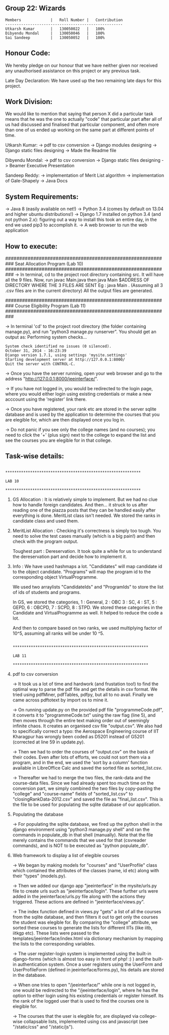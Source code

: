 Group 22: Wizards
--------------------------------------------------------------------------------------------------------------------------------------------------------

	Members				|	Roll Number	|	Contribution
	----------------------------------------------------
	Utkarsh Kumar		|	130050022	|	100%
	Dibyendu Mondal		|	130050046	|	100%
	Sai Sandeep			|	130050052	|	100%


Honour Code:
--------------------------------------------------------------------------------------------------------------------------------------------------------
We hereby pledge on our honour that we have neither given nor received any unauthorised assistance on this project or any previous task.

Late Day Declaration:
We have used up the two remaining late days for this project.



Work Division:
--------------------------------------------------------------------------------------------------------------------------------------------------------
We would like to mention that saying that person X did a particular task means that he was the one to actually "code" that particular part after all of us had discussed and finalised that particular component, and often more than one of us ended up working on the same part at different points of time.


Utkarsh Kumar:
-> pdf to csv conversion
-> Django modules designing
-> Django static files designing
-> Made the Readme file

Dibyendu Mondal:
-> pdf to csv conversion
-> Django static files designing
-> Beamer Executive Presentation

Sandeep Reddy:
-> implementation of Merit List algorithm
-> implementation of Gale-Shapely 
-> Java Docs


System Requirements:
--------------------------------------------------------------------------------------------------------------------------------------------------------

-> Java 8 (easily available on net!)
-> Python 3.4 (comes by default on 13.04 and higher ubuntu distributions!)
-> Django 1.7 installed on python 3.4 (and not python 2.x): figuring out a way to install this took an entire day, in the end we used pip3 to accomplish it.
-> A web browser to run the web application

How to execute:
--------------------------------------------------------------------------------------------------------------------------------------------------------

###########################################################
			Seat Allocation Program (Lab 10)
###########################################################
-> In terminal, cd to the project root directory containing src.
It will have all the 9 files.
Now, run javac Main.java 
then java Main $ADDRESS OF DIRECTORY WHERE THE 3 FILES ARE SENT
Eg : java Main . (Assuming all 3 .csv files are in the current directory)
All the output files are generated.

###########################################################
			Course Eligibility Program (Lab 11)
###########################################################

-> In terminal 'cd' to the project root directory (the folder containing manage.py), and run "python3 manage.py runserver".
  You should get an output as:
	Performing system checks...

	System check identified no issues (0 silenced).
	October 31, 2014 - 16:23:39
	Django version 1.7.1, using settings 'mysite.settings'
	Starting development server at http://127.0.0.1:8000/
	Quit the server with CONTROL-C.

-> Once you have the server running, open your web browser and go to the address "http://127.0.0.1:8000/jeeinterface/".

-> If you have not logged in, you would be redirected to the login page, where you would either login using existing credentials or make a new acccount using the 'register' link there.

-> Once you have registered, your rank etc are stored in the server sqlite database and is used by the application to determine the courses that you are elegible for, which are then displayed once you log in.

-> Do not panic if you see only the college names (and no courses); you need to click the '+' (plus sign) next to the college to expand the list and see the courses you are elegible for in that college.


Task-wise details:
--------------------------------------------------------------------------------------------------------------------------------------------------------

												************************************************************
																			LAB 10
												************************************************************


1. GS Allocation :
	It is relatively simple to implement.
	But we had no clue how to handle foreign candidates.
	And then... it struck to us after reading one of the piazza posts that they can be handled easily after everything is done.
	MeritList class isn't needed.
	We stored the ranks in candidate class and used them.
	
2. MeritList Allocation :
	Checking it's correctness is simply too tough. You need to solve the test cases manually (which is a big pain!) and then check with the program output.
	
	Toughest part :
		Dereservation. It took quite a while for us to understand the dereservation part and decide how to implement it.
	
3. Info : 
	We have used hashmaps a lot.
	"Candidates" will map candidate id to the object candidate.
	"Programs" will map the program id to the corresponding object VirtualProgramme.
	
	We used two arraylists "CandidateIds" and "ProgramIds" to store the list of ids of students and programs.
	
	In GS, we stored the categories,
	1 : General, 2 : OBC 3 : SC, 4 : ST, 5 : GEPD, 6 : OBCPD, 7 : SCPD, 8 : STPD.
	We stored these categories in the Candidate and VirtualProgramme as well. It helped to reduce the code a lot.
	
	And then to compare based on two ranks, we used multiplying factor of 10^5, assuming all ranks will be under 10 ^5.


												************************************************************
																			LAB 11 
												************************************************************


1. pdf to csv conversion

	-> It took us a lot of time and hardwork (and frustation too!) to find the optimal way to parse the pdf file and get the details in csv format. We tried using pdfMiner, pdfTables, pdfpy, but all to no avail. Finally we came across pdftotext by import os to mine it.

	-> On running update.py on the provided pdf file "programmeCode.pdf", it converts it to "programmeCode.txt" using the raw flag (line 5), and then moves through the entire text making order out of seemingly infinite chaos. It creates an organised csv file "output.csv".
	We also had to specifically correct a typo: the Aerospace Engineering course of IIT Kharagpur has wrongly been coded as D5201 instead of G5201 (corrected at line 59 in update.py).

	-> Then we had to order the courses of "output.csv" on the basis of their codes. Even after lots of efforts, we could not sort them via a program, and in the end, we used the 'sort by a column' function available in LibreOffice Calc and saved the sorted file as sorted_list.csv.

	-> Thereafter we had to merge the two files, the rank-data and the course-data files. Since we had already spent too much time on the conversion part, we simply combined the two files by copy-pasting the "college" and "course-name" fields of "sorted_list.csv" to "closingRankData-2012.csv" and saved the file as "final_list.csv". This is the file to be used for populating the sqlite database of our application.

2. Populating the database

	-> For populating the sqlite database, we fired up the python shell in the django environment using "python3 manage.py shell" and ran the commands in populate_db in that shell (manually). Note that the file merely contains the commands that we used for that (csvreader commands), and is NOT to be executed as "python populate_db".

3. Web framework to display a list of elegible courses

	-> We began by making models for "courses" and "UserProfile" class which contained the attributes of the classes (name, id etc) along with their "types" (models.py).

	-> Then we added our django app "jeeinterface" in the mysite/urls.py file to create urls such as "jeeinterface/login". These further urls were added in the jeeinterface/urls.py file along with the actions they triggered. These actions are defined in "jeeinterface/views.py".

	-> The index function defined in views.py "gets" a list of all the courses from the sqlite database, and then filters it out to get only the courses the student was elegible for. By comparing the "college" attribute, we sorted these courses to generate the lists for different IITs (like iitb, iitkgp etc). These lists were passed to the templates/jeeinterface/index.html via dictionary mechanism by mapping the lists to the corresponding variables.

	-> The user register-login system is implemented using the built-in django-forms (which is almost too easy in front of php! :) ) and the built-in authentication system. Once a user registers using the UserForm and UserProfileForm (defined in jeeinterface/forms.py), his details are stored in the database.

	-> When one tries to open "/jeeinterface/" while one is not logged in, one would be redirected to the "/jeeinterface/login", where he has the option to either login using his existing credentials or register himself. Its the rank of the logged user that is used to find the courses one is elegible for.

	-> The courses that the user is elegible for, are displayed via college-wise collapsable lists, implemented using css and javascript (see "/static/css" and "/static/js").
